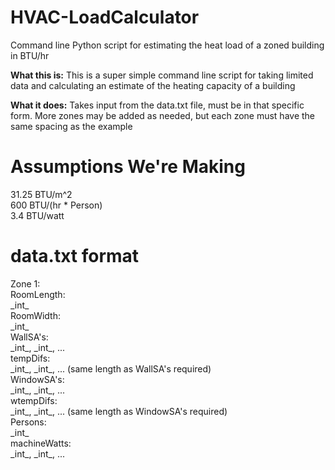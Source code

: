 # HVAC-LoadCalculator
Command line Python script for estimating the heat load of a zoned building in BTU/hr

<b>What this is:</b>
  This is a super simple command line script for taking limited data and calculating an estimate of the heating capacity of a building
  
<b>What it does:</b>
  Takes input from the data.txt file, must be in that specific form. More zones may be added as needed, but each zone must have the same spacing as the example
  
<h1>Assumptions We're Making</h1>
<p>31.25 BTU/m^2 </br>
600 BTU/(hr * Person) </br>
3.4 BTU/watt </br>

</p>

<h1>data.txt format</h1>
<p>Zone 1: </br>
RoomLength: </br>
_int_ </br>
RoomWidth: </br>
_int_ </br>
WallSA's: </br>
_int_, _int_, ... </br>
tempDifs: </br>
_int_, _int_, ... (same length as WallSA's required) </br>
WindowSA's: </br>
_int_, _int_, ... </br>
wtempDifs: </br>
_int_, _int_, ... (same length as WindowSA's required) </br>
Persons: </br>
_int_ </br>
machineWatts: </br>
_int_, _int_, ... </br> </p>
